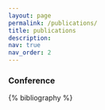```yaml
---
layout: page
permalink: /publications/
title: publications
description: 
nav: true
nav_order: 2
---
```


<!-- _pages/publications.md -->

<!-- Bibsearch Feature -->

<!-- {% include bib_search.liquid %} -->

### Conference

<div class="publications">

{% bibliography %}

</div>
